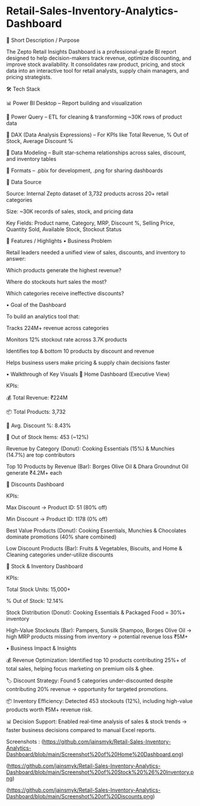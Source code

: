 # Retail-Sales-Inventory-Analytics-Dashboard

🎯 Short Description / Purpose

The Zepto Retail Insights Dashboard is a professional-grade BI report designed to help decision-makers track revenue, optimize discounting, and improve stock availability. It consolidates raw product, pricing, and stock data into an interactive tool for retail analysts, supply chain managers, and pricing strategists.

🛠 Tech Stack

📊 Power BI Desktop – Report building and visualization

📂 Power Query – ETL for cleaning & transforming ~30K rows of product data

🧮 DAX (Data Analysis Expressions) – For KPIs like Total Revenue, % Out of Stock, Average Discount %

📝 Data Modeling – Built star-schema relationships across sales, discount, and inventory tables

📁 Formats – .pbix for development, .png for sharing dashboards

📑 Data Source

Source: Internal Zepto dataset of 3,732 products across 20+ retail categories

Size: ~30K records of sales, stock, and pricing data

Key Fields: Product name, Category, MRP, Discount %, Selling Price, Quantity Sold, Available Stock, Stockout Status

🌟 Features / Highlights
• Business Problem

Retail leaders needed a unified view of sales, discounts, and inventory to answer:

Which products generate the highest revenue?

Where do stockouts hurt sales the most?

Which categories receive ineffective discounts?

• Goal of the Dashboard

To build an analytics tool that:

Tracks 224M+ revenue across categories

Monitors 12% stockout rate across 3.7K products

Identifies top & bottom 10 products by discount and revenue

Helps business users make pricing & supply chain decisions faster

• Walkthrough of Key Visuals
📍 Home Dashboard (Executive View)

KPIs:

💰 Total Revenue: ₹224M

📦 Total Products: 3,732

🔻 Avg. Discount %: 8.43%

🚨 Out of Stock Items: 453 (~12%)

Revenue by Category (Donut): Cooking Essentials (15%) & Munchies (14.7%) are top contributors

Top 10 Products by Revenue (Bar): Borges Olive Oil & Dhara Groundnut Oil generate ₹4.2M+ each

📍 Discounts Dashboard

KPIs:

Max Discount → Product ID: 51 (80% off)

Min Discount → Product ID: 1178 (0% off)

Best Value Products (Donut): Cooking Essentials, Munchies & Chocolates dominate promotions (40% share combined)

Low Discount Products (Bar): Fruits & Vegetables, Biscuits, and Home & Cleaning categories under-utilize discounts

📍 Stock & Inventory Dashboard

KPIs:

Total Stock Units: 15,000+

% Out of Stock: 12.14%

Stock Distribution (Donut): Cooking Essentials & Packaged Food = 30%+ inventory

High-Value Stockouts (Bar): Pampers, Sunsilk Shampoo, Borges Olive Oil → high MRP products missing from inventory → potential revenue loss ₹5M+

• Business Impact & Insights

💰 Revenue Optimization: Identified top 10 products contributing 25%+ of total sales, helping focus marketing on premium oils & ghee.

🏷 Discount Strategy: Found 5 categories under-discounted despite contributing 20% revenue → opportunity for targeted promotions.

📦 Inventory Efficiency: Detected 453 stockouts (12%), including high-value products worth ₹5M+ revenue risk.

📊 Decision Support: Enabled real-time analysis of sales & stock trends → faster business decisions compared to manual Excel reports.

Screenshots :
(https://github.com/jainsmyk/Retail-Sales-Inventory-Analytics-Dashboard/blob/main/Screenshot%20of%20Home%20Dashboard.png)

(https://github.com/jainsmyk/Retail-Sales-Inventory-Analytics-Dashboard/blob/main/Screenshot%20of%20Stock%20%26%20Inventory.png)

(https://github.com/jainsmyk/Retail-Sales-Inventory-Analytics-Dashboard/blob/main/Screenshot%20of%20Discounts.png)

